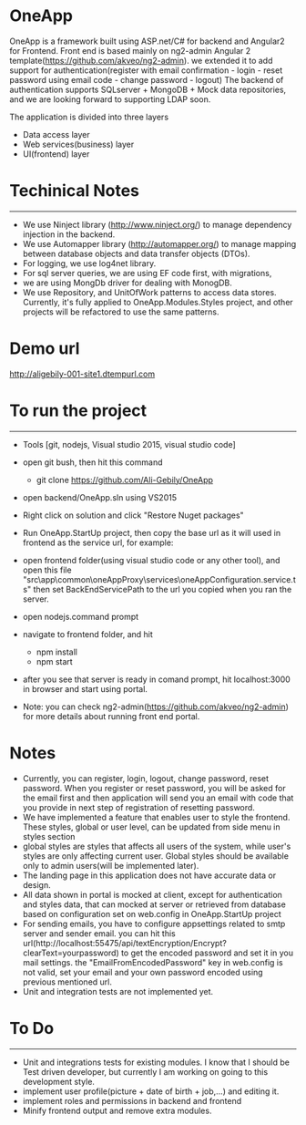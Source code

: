 # OneApp
OneApp is a framework built using ASP.net/C# for backend  and Angular2 for Frontend.
Front end is based mainly on ng2-admin Angular 2 template(https://github.com/akveo/ng2-admin). we extended it to add support for authentication(register with email confirmation - login - reset password using email code - change password - logout)
The backend of authentication supports SQLserver + MongoDB + Mock data repositories, and we are looking forward to supporting LDAP soon.

The application is divided into three layers
  - Data access layer
  - Web services(business) layer 
  - UI(frontend) layer

# Techinical Notes
----------------------------
- We use Ninject library (http://www.ninject.org/) to manage dependency injection in the backend. 
- We use Automapper library (http://automapper.org/) to manage mapping between database objects and data transfer objects (DTOs).
- For logging, we use log4net library. 
- For sql server queries, we are using EF code first, with migrations, 
- we are using MongDb driver for dealing with MonogDB.
- We use Repository, and UnitOfWork patterns to access data stores. Currently, it's fully applied to OneApp.Modules.Styles project, and other projects will be refactored to use the same patterns.
 
# Demo url
http://aligebily-001-site1.dtempurl.com

# To run the project
---------------
- Tools [git, nodejs, Visual studio 2015, visual studio code]
- open git bush, then hit this command
	- git clone https://github.com/Ali-Gebily/OneApp
- open backend/OneApp.sln using VS2015
- Right click on solution and click "Restore Nuget packages"
- Run OneApp.StartUp project, then copy the base url as it will used in frontend as the service url, for example: 

- open frontend folder(using visual studio code or any other tool), and open this file "src\app\common\oneAppProxy\services\oneAppConfiguration.service.ts" then set BackEndServicePath to the url you copied when you ran the server.

- open nodejs.command prompt
- navigate to frontend folder, and hit
	- npm install 
	- npm start
- after you see that server is ready in comand prompt, hit localhost:3000 in browser and start using portal.
- Note: you can check ng2-admin(https://github.com/akveo/ng2-admin) for more details about running front end portal. 


# Notes
- Currently, you can register, login, logout, change password, reset password. When you register or reset password, you will be asked for the email first and then application will send you an email with code that you provide in next step of registration of resetting password. 
- We have implemented a feature that enables user to style the frontend. These styles, global or user level, can be updated from side menu in styles section
- global styles are styles that affects all users of the system, while user's styles are only affecting current user. Global styles should be available only to admin users(will be implemented later).
- The landing page in this application does not have accurate data or design.
- All data shown in portal is mocked at client, except for authentication and styles data, that can mocked at server or retrieved from database based on configuration set on web.config in OneApp.StartUp project
- For sending emails, you have to configure appsettings related to smtp server and sender email. you can hit this url(http://localhost:55475/api/textEncryption/Encrypt?clearText=yourpassword) to get the encoded password and set it in you mail settings. the "EmailFromEncodedPassword" key in web.config is not valid, set your email and your own password encoded using previous mentioned url. 
- Unit and integration tests are not implemented yet.

# To Do
----------
- Unit and integrations tests for existing modules. I know that I should be Test driven developer, but currently I am working on going to this development style. 
- implement user profile(picture + date of birth + job,...) and editing it.
- implement roles and permissions in backend and frontend
- Minify frontend output and remove extra modules.


